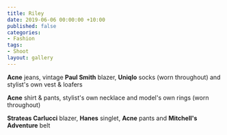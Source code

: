 ```yaml
---
title: Riley
date: 2019-06-06 00:00:00 +10:00
published: false
categories:
- Fashion
tags:
- Shoot
layout: gallery
---
```


**Acne** jeans, vintage **Paul Smith** blazer, **Uniqlo** socks (worn throughout) and stylist's own vest & loafers

**Acne** shirt & pants, stylist's own necklace and model's own rings (worn throughout)

**Strateas Carlucci** blazer, **Hanes** singlet, **Acne** pants and **Mitchell's Adventure** belt

